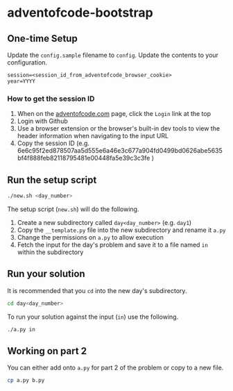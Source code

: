 # adventofcode-bootstrap

## One-time Setup

Update the `config.sample` filename to `config`. Update the contents to your configuration.

```text
session=<session_id_from_adventofcode_browser_cookie>
year=YYYY
```

### How to get the session ID

1. When on the [adventofcode.com](adventofcode.com) page, click the `Login` link at the top
1. Login with Github
1. Use a browser extension or the browser's built-in dev tools to view the header information when navigating to the input URL
1. Copy the session ID (e.g. 6e6c95f2ed878507aa5d555e6a46e3c677a904fd0499bd0626abe5635bf4f888feb82118795481e00448fa5e39c3c3fe
   )

## Run the setup script

```bash
./new.sh <day_number>
```

The setup script (`new.sh`) will do the following.

1. Create a new subdirectory called `day<day_number>` (e.g. `day1`)
1. Copy the `__template.py` file into the new subdirectory and rename it `a.py`
1. Change the permissions on `a.py` to allow execution
1. Fetch the input for the day's problem and save it to a file named `in` within the subdirectory

## Run your solution

It is recommended that you `cd` into the new day's subdirectory.

```bash
cd day<day_number>
```

To run your solution against the input (`in`) use the following.

```bash
./a.py in
```

## Working on part 2

You can either add onto `a.py` for part 2 of the problem or copy to a new file.

```bash
cp a.py b.py
```

